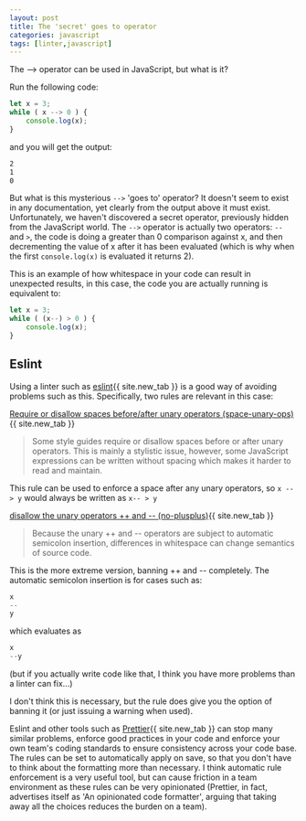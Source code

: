 ```yaml
---
layout: post
title: The 'secret' goes to operator
categories: javascript
tags: [linter,javascript]
---
```


The --> operator can be used in JavaScript, but what is it?

<!--more-->

Run the following code:

```JavaScript
let x = 3;
while ( x --> 0 ) {
    console.log(x);
}
```

and you will get the output:

```bash
2
1
0
```

But what is this mysterious `-->` 'goes to' operator?  It doesn't seem to exist in any documentation, yet clearly from the output above it must exist.  Unfortunately, we haven't discovered a secret operator, previously hidden from the JavaScript world.  The `-->` operator is actually two operators: `--` and `>`, the code is doing a greater than 0 comparison against x, and then decrementing the value of x after it has been evaluated (which is why when the first `console.log(x)` is evaluated it returns 2).

This is an example of how whitespace in your code can result in unexpected results, in this case, the code you are actually running is equivalent to:

```JavaScript
let x = 3;
while ( (x--) > 0 ) {
    console.log(x);
}
```

## Eslint

Using a linter such as [eslint](https://eslint.org/){{ site.new_tab }} is a good way of avoiding problems such as this.  Specifically, two rules are relevant in this case:

[Require or disallow spaces before/after unary operators (space-unary-ops)](https://eslint.org/docs/rules/space-unary-ops){{ site.new_tab }}
> Some style guides require or disallow spaces before or after unary operators. This is mainly a stylistic issue, however, some JavaScript expressions can be written without spacing which makes it harder to read and maintain.

This rule can be used to enforce a space after any unary operators, so `x --> y` would always be written as `x-- > y`

[disallow the unary operators ++ and -- (no-plusplus)](https://eslint.org/docs/rules/no-plusplus){{ site.new_tab }}
>Because the unary ++ and -- operators are subject to automatic semicolon insertion, differences in whitespace can change semantics of source code.

This is the more extreme version, banning ++ and -- completely.  The automatic semicolon insertion is for cases such as:

```JavaScript
x
--
y
```

which evaluates as

```JavaScript
x
--y
```

(but if you actually write code like that, I think you have more problems than a linter can fix...)

I don't think this is necessary, but the rule does give you the option of banning it (or just issuing a warning when used).

Eslint and other tools such as [Prettier](https://prettier.io/){{ site.new_tab }} can stop many similar problems, enforce good practices in your code and enforce your own team's coding standards to ensure consistency across your code base.  The rules can be set to automatically apply on save, so that you don't have to think about the formatting more than necessary.  I think automatic rule enforcement is a very useful tool, but can cause friction in a team environment as these rules can be very opinionated (Prettier, in fact, advertises itself as 'An opinionated code formatter', arguing that taking away all the choices reduces the burden on a team).
